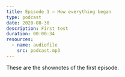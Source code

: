 ```yaml
---
title: Episode 1 – How everything began
type: podcast
date: 2020-08-30
description: First test
duration: 00:00:34
resources:
  - name: audiofile
    src: podcast.mp3
---
```


These are the shownotes of the first episode.
